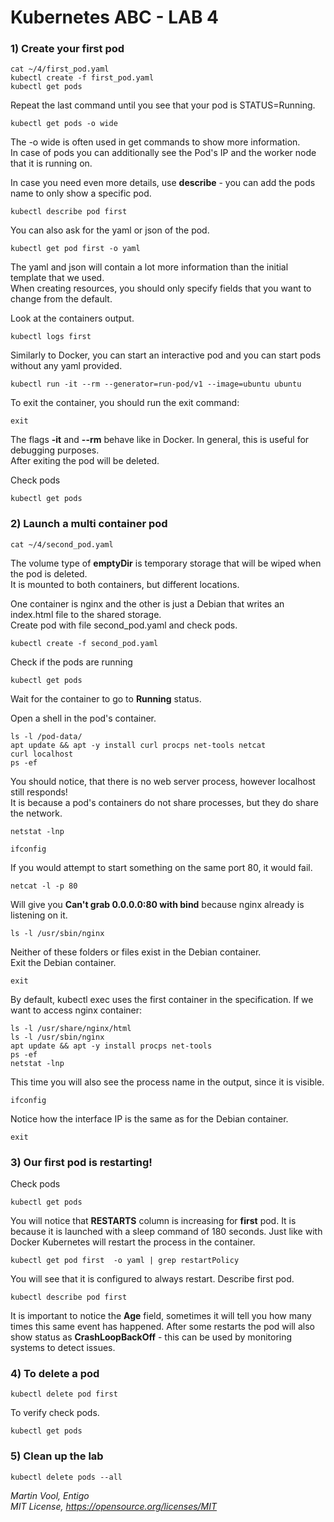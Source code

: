 # Kubernetes ABC - LAB 4

### 1) Create your first pod

```cd ~/4
cat ~/4/first_pod.yaml
kubectl create -f first_pod.yaml 
kubectl get pods
```

Repeat the last command until you see that your pod is STATUS=Running.

```kubectl get pods -o wide```

The -o wide is often used in get commands to show more information. <br/>
In case of pods you can additionally see the Pod's IP and the worker node that it is running on.

In case you need even more details, use **describe** - you can add the pods name to only show a specific pod.

```kubectl describe pod first```

You can also ask for the yaml or json of the pod.

```kubectl get pod first -o json
kubectl get pod first -o yaml
```


The yaml and json will contain a lot more information than the initial template that we used.<br/>
When creating resources, you should only specify fields that you want to change from the default.

Look at the containers output.

```kubectl logs first```

Similarly to Docker, you can start an interactive pod and you can start pods without any yaml provided.

```kubectl run -it --rm --generator=run-pod/v1 --image=ubuntu ubuntu ```


To exit the container, you should run the exit command:

```exit```

The flags **-it** and **--rm** behave like in Docker. In general, this is useful for debugging purposes. <br/>
After exiting the pod will be deleted.

Check pods

```kubectl get pods```

### 2) Launch a multi container pod

```cd ~/4
cat ~/4/second_pod.yaml
```

The volume type of **emptyDir** is temporary storage that will be wiped when the pod is deleted.<br/>
It is mounted to both containers, but different locations.

One container is nginx and the other is just a Debian that writes an index.html file to the shared storage.<br/>
Create pod with file second_pod.yaml and check pods.

```kubectl create -f second_pod.yaml```

Check if the pods are running

```kubectl get pods```

Wait for the container to go to **Running** status.

Open a shell in the pod's container.

```kubectl exec -it second bash
ls -l /pod-data/
apt update && apt -y install curl procps net-tools netcat
curl localhost
ps -ef
```

You should notice, that there is no web server process, however localhost still responds!<br/>
It is because a pod's containers do not share processes, but they do share the network.


```netstat -lnp```

```ifconfig```

If you would attempt to start something on the same port 80, it would fail.

```netcat -l -p 80```

Will give you **Can't grab 0.0.0.0:80 with bind** because nginx already is listening on it.

```ls -l /usr/share/nginx/html
ls -l /usr/sbin/nginx
```

Neither of these folders or files exist in the Debian container.<br/> 
Exit the Debian container.

```exit```

By default, kubectl exec uses the first container in the specification. 
If we want to access nginx container:

```kubectl exec -it second -c nginx-container bash
ls -l /usr/share/nginx/html
ls -l /usr/sbin/nginx
apt update && apt -y install procps net-tools 
ps -ef
netstat -lnp
```

This time you will also see the process name in the output, since it is visible.

```ifconfig```

Notice how the interface IP is the same as for the Debian container.

```exit```

### 3) Our first pod is restarting!



Check pods

```kubectl get pods```

You will notice that **RESTARTS** column is increasing for **first** pod. It is because it is launched with a sleep command of 180 seconds. 
Just like with Docker Kubernetes will restart the process in the container.

```kubectl get pod first  -o yaml | grep restartPolicy```

You will see that it is configured to always restart.
Describe first pod.

```kubectl describe pod first```

It is important to notice the **Age** field, sometimes it will tell you how many times this same event has happened.
After some restarts the pod will also show status as **CrashLoopBackOff** - this can be used by monitoring systems to detect issues.

### 4) To delete a pod

```kubectl delete pod first```

To verify check pods.

```kubectl get pods```



### 5) Clean up the lab

```kubectl delete pods --all```


*Martin Vool, Entigo* </br>
*MIT License, https://opensource.org/licenses/MIT*
